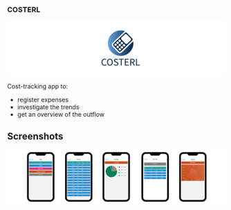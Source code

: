 ### COSTERL

![](readme_images/Untitled-1.jpg)

Cost-tracking app to: 
- register expenses 
- investigate the trends
- get an overview of the outflow

## Screenshots

![](readme_images/Untitled%20design-2.png)
